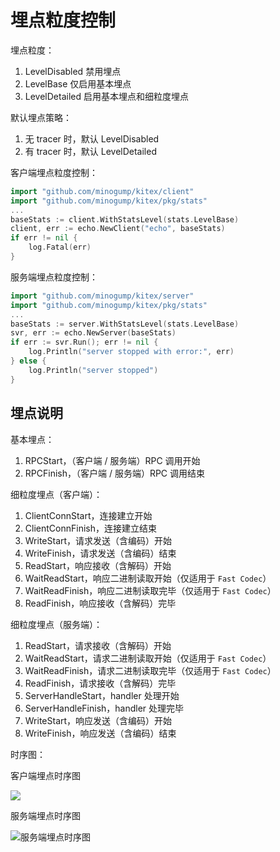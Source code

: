 # 埋点粒度控制

埋点粒度：
1. LevelDisabled 禁用埋点
2. LevelBase 仅启用基本埋点
3. LevelDetailed 启用基本埋点和细粒度埋点

默认埋点策略：
1. 无 tracer 时，默认 LevelDisabled
2. 有 tracer 时，默认 LevelDetailed 

客户端埋点粒度控制：
```go
import "github.com/minogump/kitex/client"
import "github.com/minogump/kitex/pkg/stats"
...
baseStats := client.WithStatsLevel(stats.LevelBase)
client, err := echo.NewClient("echo", baseStats)
if err != nil {
	log.Fatal(err)
}
```

服务端埋点粒度控制：
```go
import "github.com/minogump/kitex/server"
import "github.com/minogump/kitex/pkg/stats"
...
baseStats := server.WithStatsLevel(stats.LevelBase)
svr, err := echo.NewServer(baseStats)
if err := svr.Run(); err != nil {
	log.Println("server stopped with error:", err)
} else {
	log.Println("server stopped")
}
```

## 埋点说明

基本埋点：

1. RPCStart，（客户端 / 服务端）RPC 调用开始
2. RPCFinish，（客户端 / 服务端）RPC 调用结束

细粒度埋点（客户端）：

1. ClientConnStart，连接建立开始
2. ClientConnFinish，连接建立结束
3. WriteStart，请求发送（含编码）开始
4. WriteFinish，请求发送（含编码）结束
5. ReadStart，响应接收（含解码）开始
6. WaitReadStart，响应二进制读取开始（仅适用于 `Fast Codec`）
7. WaitReadFinish，响应二进制读取完毕（仅适用于 `Fast Codec`）
8. ReadFinish，响应接收（含解码）完毕

细粒度埋点（服务端）：

1. ReadStart，请求接收（含解码）开始
2. WaitReadStart，请求二进制读取开始（仅适用于 `Fast Codec`）
3. WaitReadFinish，请求二进制读取完毕（仅适用于 `Fast Codec`）
4. ReadFinish，请求接收（含解码）完毕
5. ServerHandleStart，handler 处理开始
6. ServerHandleFinish，handler 处理完毕
7. WriteStart，响应发送（含编码）开始
8. WriteFinish，响应发送（含编码）结束

时序图：

客户端埋点时序图

![](../../images/client_tracing_timeline.png)

服务端埋点时序图

![服务端埋点时序图](../../images/server_tracing_timeline.png)